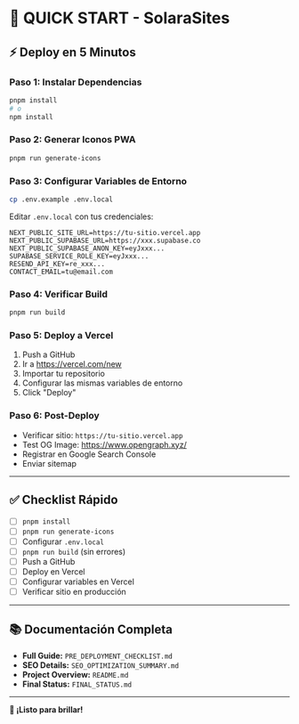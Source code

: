 # 🚀 QUICK START - SolaraSites

## ⚡ Deploy en 5 Minutos

### Paso 1: Instalar Dependencias
```bash
pnpm install
# o
npm install
```

### Paso 2: Generar Iconos PWA
```bash
pnpm run generate-icons
```

### Paso 3: Configurar Variables de Entorno
```bash
cp .env.example .env.local
```

Editar `.env.local` con tus credenciales:
```env
NEXT_PUBLIC_SITE_URL=https://tu-sitio.vercel.app
NEXT_PUBLIC_SUPABASE_URL=https://xxx.supabase.co
NEXT_PUBLIC_SUPABASE_ANON_KEY=eyJxxx...
SUPABASE_SERVICE_ROLE_KEY=eyJxxx...
RESEND_API_KEY=re_xxx...
CONTACT_EMAIL=tu@email.com
```

### Paso 4: Verificar Build
```bash
pnpm run build
```

### Paso 5: Deploy a Vercel
1. Push a GitHub
2. Ir a https://vercel.com/new
3. Importar tu repositorio
4. Configurar las mismas variables de entorno
5. Click "Deploy"

### Paso 6: Post-Deploy
- Verificar sitio: `https://tu-sitio.vercel.app`
- Test OG Image: https://www.opengraph.xyz/
- Registrar en Google Search Console
- Enviar sitemap

---

## ✅ Checklist Rápido

- [ ] `pnpm install`
- [ ] `pnpm run generate-icons`
- [ ] Configurar `.env.local`
- [ ] `pnpm run build` (sin errores)
- [ ] Push a GitHub
- [ ] Deploy en Vercel
- [ ] Configurar variables en Vercel
- [ ] Verificar sitio en producción

---

## 📚 Documentación Completa

- **Full Guide:** `PRE_DEPLOYMENT_CHECKLIST.md`
- **SEO Details:** `SEO_OPTIMIZATION_SUMMARY.md`
- **Project Overview:** `README.md`
- **Final Status:** `FINAL_STATUS.md`

---

**🚀 ¡Listo para brillar!**
